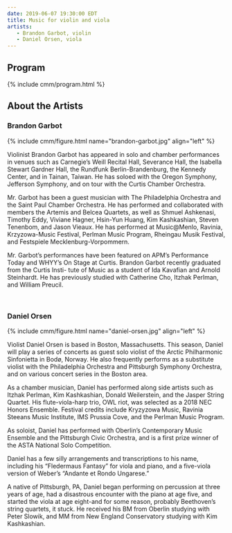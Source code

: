 ```yaml
---
date: 2019-06-07 19:30:00 EDT
title: Music for violin and viola
artists: 
   - Brandon Garbot, violin
   - Daniel Orsen, viola
---
```


## Program

{% include cmm/program.html %}

## About the Artists

### Brandon Garbot

{% include cmm/figure.html name="brandon-garbot.jpg" align="left" %}

Violinist Brandon Garbot has appeared in solo and chamber performances in venues such as
Carnegie’s Weill Recital Hall, Severance Hall, the Isabella Stewart Gardner Hall, the
Rundfunk Berlin-Brandenburg, the Kennedy Center, and in Tainan, Taiwan. He has soloed with
the Oregon Symphony, Jefferson Symphony, and on tour with the Curtis Chamber Orchestra.

Mr. Garbot has been a guest musician with The Philadelphia Orchestra and the Saint Paul
Chamber Orchestra. He has performed and collaborated with members the Artemis and Belcea
Quartets, as well as Shmuel Ashkenasi, Timothy Eddy, Viviane Hagner, Hsin-Yun Huang, Kim
Kashkashian, Steven Tenenbom, and Jason Vieaux. He has performed at Music@Menlo, Ravinia,
Krzyzowa-Music Festival, Perlman Music Program, Rheingau Musik Festival, and Festspiele
Mecklenburg-Vorpommern.

Mr. Garbot’s performances have been featured on APM’s Performance Today and WHYY’s On Stage
at Curtis. Brandon Garbot recently graduated from the Curtis Insti- tute of Music as a
student of Ida Kavafian and Arnold Steinhardt. He has previously studied with Catherine Cho,
Itzhak Perlman, and William Preucil.

<br>

### Daniel Orsen

{% include cmm/figure.html name="daniel-orsen.jpg" align="left" %}

Violist Daniel Orsen is based in Boston, Massachusetts. This season, Daniel will play a
series of concerts as guest solo violist of the Arctic Philharmonic Sinfonietta in Bodø,
Norway. He also frequently performs as a substitute violist with the Philadelphia Orchestra
and Pittsburgh Symphony Orchestra, and on various concert series in the Boston area.

As a chamber musician, Daniel has performed along side artists such as Itzhak Perlman, Kim
Kashkashian, Donald Weilerstein, and the Jasper String Quartet. His flute-viola-harp trio,
OWL riot, was selected as a 2018 NEC Honors Ensemble. Festival credits include Kryzyzowa
Music, Ravinia Steeans Music Institute, IMS Prussia Cove, and the Perlman Music Program.

As soloist, Daniel has performed with Oberlin’s Contemporary Music Ensemble and the
Pittsburgh Civic Orchestra, and is a first prize winner of the ASTA National Solo
Competition.

Daniel has a few silly arrangements and transcriptions to his name, including his
“Fledermaus Fantasy” for viola and piano, and a five-viola version of Weber’s “Andante et
Rondo Ungarese.”

A native of Pittsburgh, PA, Daniel began performing on percussion at three years of age, had
a disastrous encounter with the piano at age five, and started the viola at age eight-and
for some reason, probably Beethoven’s string quartets, it stuck. He received his BM from
Oberlin studying with Peter Slowik, and MM from New England Conservatory studying with Kim
Kashkashian.
